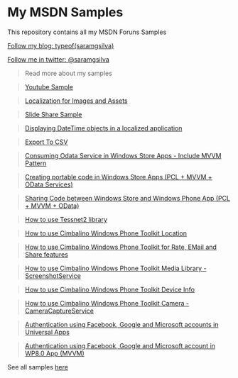 My MSDN Samples
=============

This repository contains all my MSDN Foruns Samples

[Follow my blog: typeof(saramgsilva)](http://www.saramgsilva.com/) 

[Follow me in twitter: @saramgsilva](https://twitter.com/saramgsilva)


> Read more about my samples

> [Youtube Sample](http://code.msdn.microsoft.com/windowsapps/Youtube-Sample-df7d1d26)

> [Localization for Images and Assets ](http://code.msdn.microsoft.com/windowsapps/Localization-for-and-Assets-4fac00c3)

> [Slide Share Sample](http://code.msdn.microsoft.com/windowsapps/Slide-Share-Sample-ee673a6e)

> [Displaying DateTime objects in a localized application ](http://code.msdn.microsoft.com/windowsapps/Diplaying-DateTime-objects-b7f02b77)

> [Export To CSV](http://code.msdn.microsoft.com/windowsapps/Export-To-CSV-Sample-b31b50cf)

> [Consuming Odata Service in Windows Store Apps - Include MVVM Pattern](http://code.msdn.microsoft.com/windowsapps/Consuming-Odata-Service-in-a97758e5)

> [Creating portable code in Windows Store Apps (PCL + MVVM + OData Services)](http://code.msdn.microsoft.com/windowsapps/Creating-portable-code-in-ef25f126)

> [Sharing Code between Windows Store and Windows Phone App (PCL + MVVM + OData)](http://code.msdn.microsoft.com/windowsapps/Sharing-Code-between-411c999b)

> [How to use Tessnet2 library](http://code.msdn.microsoft.com/How-to-use-Tessnet2-library-716be12f)

> [How to use Cimbalino Windows Phone Toolkit Location](http://code.msdn.microsoft.com/How-to-use-Cimbalino-3888977e)

> [How to use Cimbalino Windows Phone Toolkit for Rate, EMail and Share features](http://code.msdn.microsoft.com/How-to-use-Cimbalino-d2b8def6)

> [How to use Cimbalino Windows Phone Toolkit Media Library - ScreenshotService](http://code.msdn.microsoft.com/How-to-use-Cimbalino-749562db)

> [How to use Cimbalino Windows Phone Toolkit Device Info](http://code.msdn.microsoft.com/How-to-use-Cimbalino-83fb767c)

> [How to use Cimbalino Windows Phone Toolkit Camera - CameraCaptureService](http://code.msdn.microsoft.com/How-to-use-Cimbalino-e34be390)

> [Authentication using Facebook, Google and Microsoft accounts in Universal Apps](http://code.msdn.microsoft.com/Authentication-using-bb28840e)

> [Authentication using Facebook, Google and Microsoft account in WP8.0 App (MVVM)](http://code.msdn.microsoft.com/Authentication-using-cd382133)



See all samples [here](http://code.msdn.microsoft.com/site/search?f%5B0%5D.Type=SearchText&f%5B0%5D.Value=saramgsilva&sortBy=Ratings)